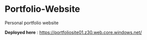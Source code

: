 # Portfolio-Website
Personal portfolio website

**Deployed here** : https://portfoliosite01.z30.web.core.windows.net/
